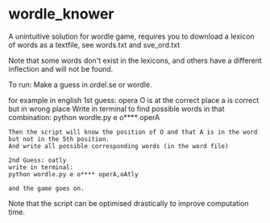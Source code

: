 # wordle_knower


A unintuitive solution for wordle game, requires you to download a lexicon of words as a textfile, see words.txt and sve_ord.txt

Note that some words don't exist in the lexicons, and others have a different inflection and will not be found. 

To run: Make a guess in ordel.se or wordle. 

for example in english
    1st guess: opera
    O is at the correct place
    a is correct but in wrong place
    Write in terminal to find possible words in that combination:
    python wordle.py e o**** operA
    
    Then the script will know the position of O and that A is in the word but not in the 5th position. 
    And write all possible corresponding words (in the word file)

    2nd Guess: oatly
    write in terminal:
    python wordle.py e o**** operA,oAtly

    and the game goes on. 

Note that the script can be optimised drastically to improve computation time.
